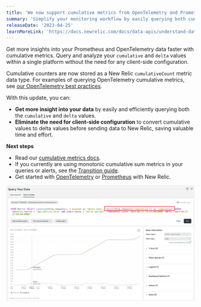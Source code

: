 ```yaml
---
title: 'We now support cumulative metrics from OpenTelemetry and Prometheus'
summary: 'Simplify your monitoring workflow by easily querying both cumulative and delta metrics, without the need for client-side configuration.' 
releaseDate: '2023-04-25'
learnMoreLink: 'https://docs.newrelic.com/docs/data-apis/understand-data/metric-data/cumulative-metrics' 
---
```


Get more insights into your Prometheus and OpenTelemetry data faster with cumulative metrics. Query and analyze your `cumulative` and `delta` values within a single platform without the need for any client-side configuration.

Cumulative counters are now stored as a New Relic `cumulativeCount` metric data type. For examples of querying OpenTelemetry cumulative metrics, see [our OpenTelemetry best practices](https://docs.newrelic.com/docs/more-integrations/open-source-telemetry-integrations/opentelemetry/best-practices/opentelemetry-best-practices-metrics/#query).

With this update, you can:

* **Get more insight into your data** by easily and efficiently querying both the `cumulative` and `delta` values. 
* **Eliminate the need for client-side configuration** to convert cumulative values to delta values before sending data to New Relic, saving valuable time and effort. 

**Next steps**

* Read our [cumulative metrics docs](https://docs.newrelic.com/docs/data-apis/understand-data/metric-data/cumulative-metrics).
* If you currently are using monotonic cumulative sum metrics in your queries or alerts, see the [Transition guide](https://docs.newrelic.com/docs/more-integrations/open-source-telemetry-integrations/opentelemetry/get-started/cumulative-metrics-transition-guide).  
* Get started with [OpenTelemetry](https://docs.newrelic.com/docs/more-integrations/open-source-telemetry-integrations/opentelemetry/opentelemetry-introduction) or [Prometheus](https://docs.newrelic.com/docs/infrastructure/prometheus-integrations/get-started/send-prometheus-metric-data-new-relic) with New Relic.

!["View how to query cumulative metrics"](./images/cumulative-metrics-query.webp "Image showing how to query cumulative metrics")

